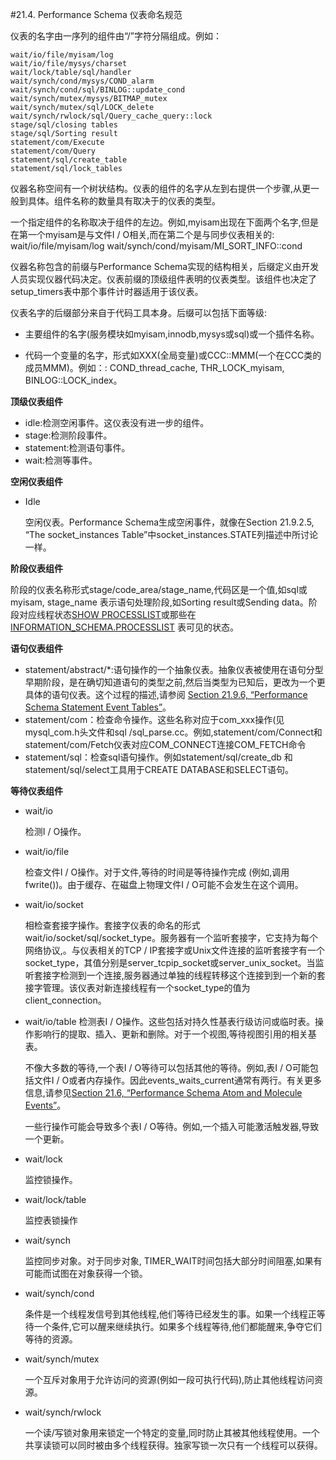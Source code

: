 #21.4. Performance Schema 仪表命名规范

仪表的名字由一序列的组件由“/”字符分隔组成。例如：

	wait/io/file/myisam/log
	wait/io/file/mysys/charset
	wait/lock/table/sql/handler
	wait/synch/cond/mysys/COND_alarm
	wait/synch/cond/sql/BINLOG::update_cond
	wait/synch/mutex/mysys/BITMAP_mutex
	wait/synch/mutex/sql/LOCK_delete
	wait/synch/rwlock/sql/Query_cache_query::lock
	stage/sql/closing tables
	stage/sql/Sorting result
	statement/com/Execute
	statement/com/Query
	statement/sql/create_table
	statement/sql/lock_tables

仪器名称空间有一个树状结构。仪表的组件的名字从左到右提供一个步骤,从更一般到具体。组件名称的数量具有取决于的仪表的类型。

一个指定组件的名称取决于组件的左边。例如,myisam出现在下面两个名字,但是在第一个myisam是与文件I / O相关,而在第二个是与同步仪表相关的:
	wait/io/file/myisam/log
	wait/synch/cond/myisam/MI_SORT_INFO::cond

仪器名称包含的前缀与Performance Schema实现的结构相关，后缀定义由开发人员实现仪器代码决定。仪表前缀的顶级组件表明的仪表类型。该组件也决定了setup_timers表中那个事件计时器适用于该仪表。

仪表名字的后缀部分来自于代码工具本身。后缀可以包括下面等级:



- 主要组件的名字(服务模块如myisam,innodb,mysys或sql)或一个插件名称。


- 代码一个变量的名字，形式如XXX(全局变量)或CCC::MMM(一个在CCC类的成员MMM)。例如：: COND_thread_cache, 
THR_LOCK_myisam, BINLOG::LOCK_index。

**顶级仪表组件**


- idle:检测空闲事件。这仪表没有进一步的组件。
- stage:检测阶段事件。
- statement:检测语句事件。
- wait:检测等事件。

**空闲仪表组件**


- Idle
	
	空闲仪表。Performance Schema生成空闲事件，就像在Section 21.9.2.5, “The socket_instances Table”中socket_instances.STATE列描述中所讨论一样。

**阶段仪表组件**

阶段的仪表名称形式stage/code\_area/stage\_name,代码区是一个值,如sql或myisam, stage_name 表示语句处理阶段,如Sorting result或Sending data。阶段对应线程状态[SHOW PROCESSLIST](./13.07.05_SHOW_Syntax.md#13.7.5.30 )或那些在[INFORMATION_SCHEMA.PROCESSLIST](./20.16.00_The_INFORMATION\_SCHEMA_PROCESSLIST_Table.md) 表可见的状态。

**语句仪表组件**

- statement/abstract/*:语句操作的一个抽象仪表。抽象仪表被使用在语句分型早期阶段，是在确切知道语句的类型之前,然后当类型为已知后，更改为一个更具体的语句仪表。这个过程的描述,请参阅 [Section 21.9.6, “Performance Schema Statement Event Tables”](./2109.06_Performance_Schema_Statement_Event_Tables.md)。
- statement/com：检查命令操作。这些名称对应于com_xxx操作(见mysql_com.h头文件和sql /sql_parse.cc。例如,statement/com/Connect和statement/com/Fetch仪表对应COM\_CONNECT连接COM\_FETCH命令
- statement/sql：检查sql语句操作。例如statement/sql/create\_db 和 statement/sql/select工具用于CREATE DATABASE和SELECT语句。

**等待仪表组件**


- wait/io
	
	检测I / O操作。


- wait/io/file
	
	检查文件I / O操作。对于文件,等待的时间是等待操作完成 (例如,调用fwrite())。由于缓存、在磁盘上物理文件I / O可能不会发生在这个调用。


- wait/io/socket

	相检查套接字操作。套接字仪表的命名的形式wait/io/socket/sql/socket_type。服务器有一个监听套接字，它支持为每个网络协议,。与仪表相关的TCP / IP套接字或Unix文件连接的监听套接字有一个socket_type，其值分别是server_tcpip_socket或server_unix_socket。当监听套接字检测到一个连接,服务器通过单独的线程转移这个连接到到一个新的套接字管理。该仪表对新连接线程有一个socket_type的值为client_connection。


- wait/io/table
	检测表I / O操作。这些包括对持久性基表行级访问或临时表。操作影响行的提取、插入、更新和删除。对于一个视图,等待视图引用的相关基表。　　　　
	
	不像大多数的等待,一个表I / O等待可以包括其他的等待。例如,表I / O可能包括文件I / O或者内存操作。因此events_waits_current通常有两行。有关更多信息,请参见[Section 21.6, “Performance Schema Atom and Molecule Events”](./21.06.00_Performance_Schema_Atom_and_Molecule_Events.md)。　　　　

	一些行操作可能会导致多个表I / O等待。例如,一个插入可能激活触发器,导致一个更新。


- wait/lock
	
	监控锁操作。


- wait/lock/table
	
	监控表锁操作



- wait/synch
	
	监控同步对象。对于同步对象, TIMER_WAIT时间包括大部分时间阻塞,如果有可能而试图在对象获得一个锁。


- wait/synch/cond
	
	条件是一个线程发信号到其他线程,他们等待已经发生的事。如果一个线程正等待一个条件,它可以醒来继续执行。如果多个线程等待,他们都能醒来,争夺它们等待的资源。



- wait/synch/mutex

	一个互斥对象用于允许访问的资源(例如一段可执行代码),防止其他线程访问资源。
- wait/synch/rwlock

	一个读/写锁对象用来锁定一个特定的变量,同时防止其被其他线程使用。一个共享读锁可以同时被由多个线程获得。独家写锁一次只有一个线程可以获得。
